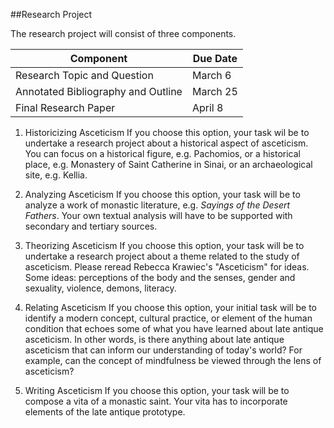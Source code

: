 ##Research Project

The research project will consist of three components.

| Component | Due Date |
| ------------- | ------------- |
| Research Topic and Question | March 6 |
| Annotated Bibliography and Outline | March 25 |
| Final Research Paper | April 8 |

1. Historicizing Asceticism
If you choose this option, your task wil be to undertake a research project about a historical aspect of asceticism. You can focus on a historical figure, e.g. Pachomios, or a historical place, e.g. Monastery of Saint Catherine in Sinai, or an archaeological site, e.g. Kellia.

2. Analyzing Asceticism
If you choose this option, your task will be to analyze a work of monastic literature, e.g. _Sayings of the Desert Fathers_. Your own textual analysis will have to be supported with secondary and tertiary sources.

3. Theorizing Asceticism
If you choose this option, your task will be to undertake a research project about a theme related to the study of asceticism. Please reread Rebecca Krawiec's "Asceticism" for ideas. Some ideas: perceptions of the body and the senses, gender and sexuality, violence, demons, literacy.

3. Relating Asceticism
If you choose this option, your initial task will be to identify a modern concept, cultural practice, or element of the human condition that echoes some of what you have learned about late antique asceticism. In other words, is there anything about late antique asceticism that can inform our understanding of today's world? For example, can the concept of mindfulness be viewed through the lens of asceticism?

4. Writing Asceticism
If you choose this option, your task will be to compose a vita of a monastic saint. Your vita has to incorporate elements of the late antique prototype. 
